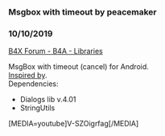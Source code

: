 ### Msgbox with timeout by peacemaker
### 10/10/2019
[B4X Forum - B4A - Libraries](https://www.b4x.com/android/forum/threads/110355/)

MsgBox with timeout (cancel) for Android.  
[Inspired by](https://www.b4x.com/android/forum/threads/msgbox-with-timeout-for-b4a.110338/#post-688579).  
Dependencies:   

- Dialogs lib v.4.01
- StringUtils

  
[MEDIA=youtube]V-SZOigrfag[/MEDIA]